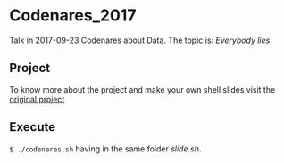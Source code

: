 Codenares_2017
========

Talk in 2017-09-23 Codenares about Data. The topic is: _Everybody lies_


## Project
To know more about the project and make your own shell slides visit the [original project](https://github.com/ryanuber/slide.sh)

## Execute

`$ ./codenares.sh` having in the same folder _slide.sh_.
